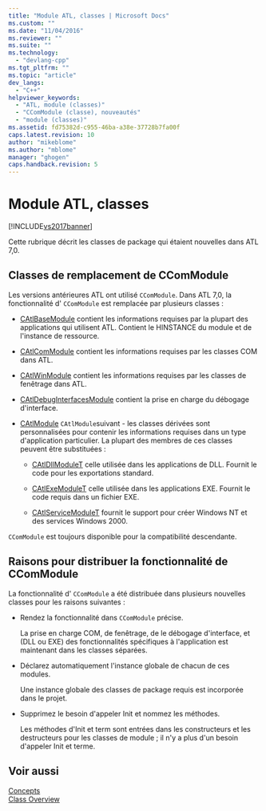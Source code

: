 ```yaml
---
title: "Module ATL, classes | Microsoft Docs"
ms.custom: ""
ms.date: "11/04/2016"
ms.reviewer: ""
ms.suite: ""
ms.technology: 
  - "devlang-cpp"
ms.tgt_pltfrm: ""
ms.topic: "article"
dev_langs: 
  - "C++"
helpviewer_keywords: 
  - "ATL, module (classes)"
  - "CComModule (classe), nouveautés"
  - "module (classes)"
ms.assetid: fd75382d-c955-46ba-a38e-37728b7fa00f
caps.latest.revision: 10
author: "mikeblome"
ms.author: "mblome"
manager: "ghogen"
caps.handback.revision: 5
---
```

# Module ATL, classes
[!INCLUDE[vs2017banner](../assembler/inline/includes/vs2017banner.md)]

Cette rubrique décrit les classes de package qui étaient nouvelles dans ATL 7,0.  
  
## Classes de remplacement de CComModule  
 Les versions antérieures ATL ont utilisé `CComModule`.  Dans ATL 7,0, la fonctionnalité d' `CComModule` est remplacée par plusieurs classes :  
  
-   [CAtlBaseModule](../atl/reference/catlbasemodule-class.md) contient les informations requises par la plupart des applications qui utilisent ATL.  Contient le HINSTANCE du module et de l'instance de ressource.  
  
-   [CAtlComModule](../atl/reference/catlcommodule-class.md) contient les informations requises par les classes COM dans ATL.  
  
-   [CAtlWinModule](../atl/reference/catlwinmodule-class.md) contient les informations requises par les classes de fenêtrage dans ATL.  
  
-   [CAtlDebugInterfacesModule](../atl/reference/catldebuginterfacesmodule-class.md) contient la prise en charge du débogage d'interface.  
  
-   [CAtlModule](../atl/reference/catlmodule-class.md) `CAtlModule`suivant \- les classes dérivées sont personnalisées pour contenir les informations requises dans un type d'application particulier.  La plupart des membres de ces classes peuvent être substituées :  
  
    -   [CAtlDllModuleT](../atl/reference/catldllmodulet-class.md) celle utilisée dans les applications de DLL.  Fournit le code pour les exportations standard.  
  
    -   [CAtlExeModuleT](../atl/reference/catlexemodulet-class.md) celle utilisée dans les applications EXE.  Fournit le code requis dans un fichier EXE.  
  
    -   [CAtlServiceModuleT](../atl/reference/catlservicemodulet-class.md) fournit le support pour créer Windows NT et des services Windows 2000.  
  
 `CComModule` est toujours disponible pour la compatibilité descendante.  
  
## Raisons pour distribuer la fonctionnalité de CComModule  
 La fonctionnalité d' `CComModule` a été distribuée dans plusieurs nouvelles classes pour les raisons suivantes :  
  
-   Rendez la fonctionnalité dans `CComModule` précise.  
  
     La prise en charge COM, de fenêtrage, de le débogage d'interface, et \(DLL ou EXE\) des fonctionnalités spécifiques à l'application est maintenant dans les classes séparées.  
  
-   Déclarez automatiquement l'instance globale de chacun de ces modules.  
  
     Une instance globale des classes de package requis est incorporée dans le projet.  
  
-   Supprimez le besoin d'appeler Init et nommez les méthodes.  
  
     Les méthodes d'Init et term sont entrées dans les constructeurs et les destructeurs pour les classes de module ; il n'y a plus d'un besoin d'appeler Init et terme.  
  
## Voir aussi  
 [Concepts](../atl/active-template-library-atl-concepts.md)   
 [Class Overview](../atl/atl-class-overview.md)